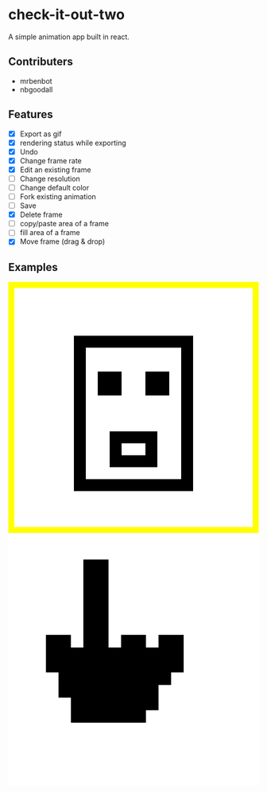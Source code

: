 # check-it-out-two

A simple animation app built in react.

## Contributers

- mrbenbot
- nbgoodall

## Features

- [x] Export as gif
- [x] rendering status while exporting
- [x] Undo
- [x] Change frame rate
- [x] Edit an existing frame
- [ ] Change resolution
- [ ] Change default color
- [ ] Fork existing animation
- [ ] Save
- [x] Delete frame
- [ ] copy/paste area of a frame
- [ ] fill area of a frame
- [x] Move frame (drag & drop)

## Examples

![](./readme_gifs/myGif.gif)
![](./readme_gifs/finger.gif)
